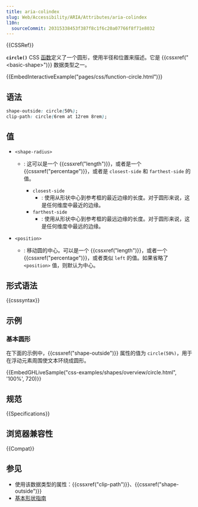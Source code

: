 ```yaml
---
title: aria-colindex
slug: Web/Accessibility/ARIA/Attributes/aria-colindex
l10n:
  sourceCommit: 20315338453f387f8c1f6c20a07766f8f71e8032
---
```


{{CSSRef}}

**`circle()`** CSS [函数](/zh-CN/docs/Web/CSS/CSS_Functions)定义了一个圆形，使用半径和位置来描述。它是 {{cssxref("&lt;basic-shape&gt;")}} 数据类型之一。

{{EmbedInteractiveExample("pages/css/function-circle.html")}}

## 语法

```css
shape-outside: circle(50%);
clip-path: circle(6rem at 12rem 8rem);
```

## 值

- `<shape-radius>`

  - : 这可以是一个 {{cssxref("length")}}，或者是一个 {{cssxref("percentage")}}，或者是 `closest-side` 和 `farthest-side` 的值。

    - `closest-side`
      - : 使用从形状中心到参考框的最近边缘的长度。对于圆形来说，这是任何维度中最近的边缘。
    - `farthest-side`
      - : 使用从形状中心到参考框的最远边缘的长度。对于圆形来说，这是任何维度中最远的边缘。

- `<position>`

  - : 移动圆的中心。可以是一个 {{cssxref("length")}}，或者一个 {{cssxref("percentage")}}，或者类似 `left` 的值。如果省略了 `<position>` 值，则默认为中心。

## 形式语法

{{csssyntax}}

## 示例

### 基本圆形

在下面的示例中，{{cssxref("shape-outside")}} 属性的值为 `circle(50%)`，用于在浮动元素周围使文本环绕成圆形。

{{EmbedGHLiveSample("css-examples/shapes/overview/circle.html", '100%', 720)}}

## 规范

{{Specifications}}

## 浏览器兼容性

{{Compat}}

## 参见

- 使用该数据类型的属性：{{cssxref("clip-path")}}、{{cssxref("shape-outside")}}
- [基本形状指南](/zh-CN/docs/Web/CSS/CSS_shapes/Basic_shapes)
